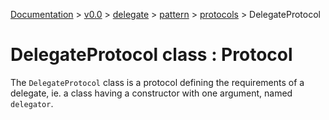 [Documentation](/docs/documentation.md) >
 [v0.0](/docs/0.0/version.md) >
  [delegate](/docs/0.0/delegate/module.md) >
   [pattern](/docs/0.0/delegate/pattern/module.md) >
    [protocols](/docs/0.0/delegate/pattern/protocols/module.md) >
     DelegateProtocol

# DelegateProtocol class : Protocol

The `DelegateProtocol` class is a protocol defining the requirements of a delegate, ie. a class having a constructor with one argument, named `delegator`.